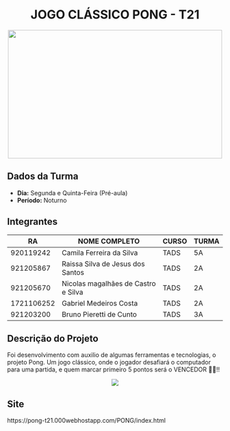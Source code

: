 <h1 align="center">JOGO CLÁSSICO PONG - T21</h1>
<div align="center">
  <img src="https://www.uninove.br/icon.png" width="500" height="300px">
</div>

<h2>Dados da Turma</h2>

* **Dia:** Segunda e Quinta-Feira (Pré-aula)
* **Período:** Noturno

<h2>Integrantes</h2>

| RA         | NOME COMPLETO                        | CURSO | TURMA |
|------------|--------------------------------------|-------|-------|
| 920119242  | Camila Ferreira da Silva             | TADS  |  5A   |
| 921205867  | Raissa Silva de Jesus dos Santos     | TADS  |  2A   |
| 921205670  | Nicolas magalhães de Castro e Silva  | TADS  |  2A   |
| 1721106252 | Gabriel Medeiros Costa               | TADS  |  2A   |
| 921203200  | Bruno Pieretti de Cunto              | TADS  |  3A   |



<h2>Descrição do Projeto</h2>
<p>Foi desenvolvimento com auxilio de algumas ferramentas e tecnologias, o projeto Pong. Um jogo clássico, onde o jogador desafiará o computador para uma partida, e quem marcar primeiro 5 pontos será o VENCEDOR &#128081;&#128640;!! </p>

<div align="center">
<img src="https://i0.wp.com/portalvarada.com/wp-content/uploads/2022/02/pong-o-jogo-que-deu-origem-a-industria-de-videogames-ha-5-decadas-biznews-brasil-noticias-de-fusoes-e-aquisicoes-de-empresas.png?resize=800%2C245&ssl=1">
</div>

<h2>Site</h2>
https://pong-t21.000webhostapp.com/PONG/index.html
   
    
